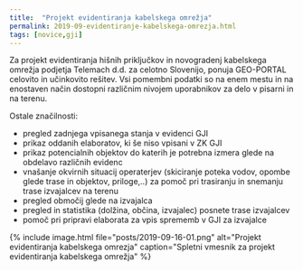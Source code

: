 ```yaml
---
title:  "Projekt evidentiranja kabelskega omrežja"
permalink: 2019-09-evidentiranje-kabelskega-omrezja.html
tags: [novice,gji]
---
```


Za projekt evidentiranja hišnih priključkov in novogradenj kabelskega omrežja podjetja Telemach d.d. za celotno Slovenijo, ponuja GEO-PORTAL celovito in učinkovito rešitev.
Vsi pomembni podatki so na enem mestu in na enostaven način dostopni različnim nivojem uporabnikov za delo v pisarni in na terenu.

Ostale značilnosti:
- pregled zadnjega vpisanega stanja v evidenci GJI
- prikaz oddanih elaboratov, ki še niso vpisani v ZK GJI
- prikaz potencialnih objektov do katerih je potrebna izmera glede na obdelavo različnih evidenc
- vnašanje okvirnih situacij operaterjev (skiciranje poteka vodov, opombe glede trase in objektov, priloge,..) za pomoč pri trasiranju in snemanju trase izvajalcev na terenu
- pregled območij glede na izvajalca
- pregled in statistika (dolžina, občina, izvajalec) posnete trase izvajalcev
- pomoč pri pripravi elaborata za vpis sprememb v GJI za izvajalce

{% include image.html file="posts/2019-09-16-01.png" alt="Projekt evidentiranja kabelskega omrezja" caption="Spletni vmesnik za projekt evidentiranja kabelskega omrežja" %}


